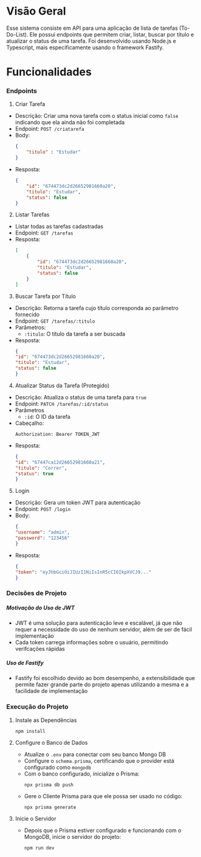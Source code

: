 # Visão Geral

Esse sistema consiste em API para uma aplicação de lista de tarefas (To-Do-List). Ele possui endpoints que permitem criar, listar, buscar por título e atualizar o status de uma tarefa. Foi desenvolvido usando Node.js e Typescript, mais especificamente usando o framework Fastify.

# Funcionalidades

### Endpoints 

1. Criar Tarefa

- Descrição: Criar uma nova tarefa com o status inicial como `false` indicando que ela ainda não foi completada
- Endpoint: `POST /criatarefa`
- Body:
    ```json
    {
    	"titulo" : "Estudar"
    }
    ```
- Resposta:
    ```json
    {
    	"id": "674473dc2d26652981660a20",
    	"titulo": "Estudar",
    	"status": false
    }
    ```

2. Listar Tarefas

- Listar todas as tarefas cadastradas
- Endpoint: `GET /tarefas`
- Resposta:
    ```json
    [
	    {
    		"id": "674473dc2d26652981660a20",
    		"titulo": "Estudar",
    		"status": false
	    }
    ]
    ```

3. Buscar Tarefa por Título

- Descrição: Retorna a tarefa cujo título corresponda ao parâmetro fornecido
- Endpoint: `GET /tarefas/:titulo`
- Parâmetros:
    - `:titulo`: O título da tarefa a ser buscada
- Resposta:
    ```json
    {
	"id": "674473dc2d26652981660a20",
	"titulo": "Estudar",
	"status": false
    }
    ```

4. Atualizar Status da Tarefa (Protegido)

- Descrição: Atualiza o status de uma tarefa para `true`
- Endpoint: `PATCH /tarefas/:id/status`
- Parâmetros
    - `:id`: O ID da tarefa
- Cabeçalho:
    ```http
    Authorization: Bearer TOKEN_JWT
    ```
- Resposta:
    ```json
    {
	"id": "67447ca12d26652981660a21",
	"titulo": "Correr",
	"status": true
    }
    ```

5. Login

- Descrição: Gera um token JWT para autenticação
- Endpoint: `POST /login`
- Body:
    ```json
    {
    "username": "admin",
    "password": "123456"
    }
    ```
- Resposta:
    ```json
    {
    "token": "eyJhbGciOiJIUzI1NiIsInR5cCI6IkpXVCJ9..."
    }
    ```

### Decisões de Projeto

##### Motivação do Uso de JWT

- JWT é uma solução para autenticação leve e escalável, já que não requer a necessidade do uso de nenhum servidor, além de ser de fácil implementação
- Cada token carrega informações sobre o usuário, permitindo verifcações rápidas

##### Uso de Fastify

- Fastify foi escolhido devido ao bom desempenho, a extensibilidade que permite fazer grande parte do projeto apenas utilizando a mesma e a facilidade de implementação

### Execução do Projeto

1. Instale as Dependências
    ```bash
    npm install
    ```

2. Configure o Banco de Dados
    - Atualize o `.env` para conectar com seu banco Mongo DB
    - Configure o `schema.prisma`, certificando que o provider está configurado como `mongodb`
    - Com o banco configurado, inicialize o Prisma:
        ```
        npx prisma db push
        ```
    - Gere o Cliente Prisma para que ele possa ser usado no código:
        ```
        npx prisma generate
        ```

3. Inicie o Servidor
    - Depois que o Prisma estiver configurado e funcionando com o MongoDB, inicie o servidor do projeto:
        ```
        npm run dev
        ```

    